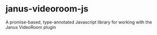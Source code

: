 # janus-videoroom-js
A promise-based, type-annotated Javascript library for working with the Janus VideoRoom plugin
